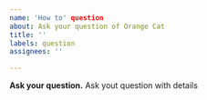 ```yaml
---
name: 'How to' question
about: Ask your question of Orange Cat
title: ''
labels: question
assignees: ''

---
```


**Ask your question.**
Ask yout question with details
